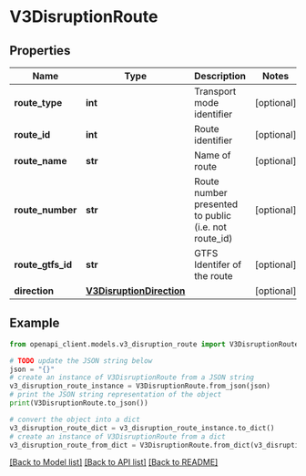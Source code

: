 # V3DisruptionRoute


## Properties

Name | Type | Description | Notes
------------ | ------------- | ------------- | -------------
**route_type** | **int** | Transport mode identifier | [optional] 
**route_id** | **int** | Route identifier | [optional] 
**route_name** | **str** | Name of route | [optional] 
**route_number** | **str** | Route number presented to public (i.e. not route_id) | [optional] 
**route_gtfs_id** | **str** | GTFS Identifer of the route | [optional] 
**direction** | [**V3DisruptionDirection**](V3DisruptionDirection.md) |  | [optional] 

## Example

```python
from openapi_client.models.v3_disruption_route import V3DisruptionRoute

# TODO update the JSON string below
json = "{}"
# create an instance of V3DisruptionRoute from a JSON string
v3_disruption_route_instance = V3DisruptionRoute.from_json(json)
# print the JSON string representation of the object
print(V3DisruptionRoute.to_json())

# convert the object into a dict
v3_disruption_route_dict = v3_disruption_route_instance.to_dict()
# create an instance of V3DisruptionRoute from a dict
v3_disruption_route_from_dict = V3DisruptionRoute.from_dict(v3_disruption_route_dict)
```
[[Back to Model list]](../README.md#documentation-for-models) [[Back to API list]](../README.md#documentation-for-api-endpoints) [[Back to README]](../README.md)


